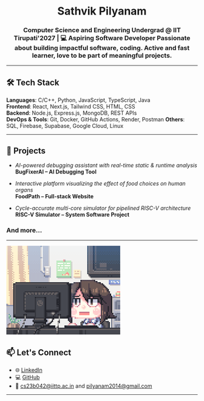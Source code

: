 <div align="center">
  <h1>
Sathvik Pilyanam
  </h1>

    
  <h3>
  Computer Science and Engineering Undergrad @ IIT Tirupati'2027 | 💻 Aspiring Software Developer  
  Passionate about building impactful software, coding. Active and fast learner, love to be part of meaningful projects.
  </h3>
  </div>


 

---

## 🛠 Tech Stack  

**Languages**: C/C++, Python, JavaScript, TypeScript, Java  
**Frontend**: React, Next.js, Tailwind CSS, HTML, CSS  
**Backend**: Node.js, Express.js, MongoDB, REST APIs  
**DevOps & Tools**: Git, Docker, GitHub Actions, Render, Postman
**Others**: SQL, Firebase, Supabase, Google Cloud, Linux  

---

## 🌟 Projects  

- *AI-powered debugging assistant with real-time static & runtime analysis*  
  **BugFixerAI – AI Debugging Tool**  

- *Interactive platform visualizing the effect of food choices on human organs*  
  **FoodPath – Full-stack Website**  

- *Cycle-accurate multi-core simulator for pipelined RISC-V architecture*  
  **RISC-V Simulator – System Software Project**

### And more...

---
 ![Gif](./hi.gif)

## 📫 Let's Connect  

- 🌐 [LinkedIn](https://www.linkedin.com/in/sathvik-pilyanam/)  
- 💻 [GitHub](https://github.com/yourusername)  
- 📧 cs23b042@iittp.ac.in and pilyanam2014@gmail.com

---
